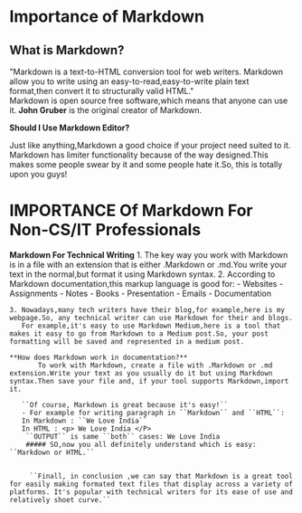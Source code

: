 # Importance of Markdown

## What is Markdown?
   "Markdown is a text-to-HTML conversion tool for web writers. Markdown allow you to write using an easy-to-read,easy-to-write plain text format,then convert it to structurally valid HTML."  
 Markdown is open source free software,which means that anyone can use it.
 **John Gruber** is the original creator of Markdown.
 
 **Should I Use Markdown Editor?**
   
   Just like anything,Markdown a good choice if your project need suited to it. Markdown has limiter functionality because of the way designed.This makes some people swear by it and some people hate it.So, this is totally upon you guys!
    
  
  # IMPORTANCE Of Markdown For Non-CS/IT Professionals
  
  **Markdown For Technical Writing**
    1. The key way you work with Markdown is in a file with an extension that is either .Markdown or .md.You write your text in the normal,but format it using Markdown syntax.
    2. According to Markdown documentation,this markup language is good for:
          - Websites
          - Assignments
          - Notes
          - Books
          - Presentation
          - Emails
          - Documentation
          
    
    3. Nowadays,many tech writers have their blog,for example,here is my webpage.So, any technical writer can use Markdown for their and blogs.
       For example,it's easy to use Markdown Medium,here is a tool that makes it easy to go from Markdown to a Medium post.So, your post formatting will be saved and represented in a medium post.
       
    **How does Markdown work in documentation?**
           To work with Markdown, create a file with .Markdown or .md extension.Write your text as you usually do it but using Markdown syntax.Then save your file and, if your tool supports Markdown,import it.
           
       ``Of course, Markdown is great because it's easy!``
       - For example for writing paragraph in ``Markdown`` and ``HTML``:
       In Markdown : ``We Love India``
       In HTML : <p> We Love India </P>
        ``OUTPUT`` is same ``both`` cases: We Love India
        ##### SO,now you all definitely understand which is easy: ``Markdown or HTML.`` 
        
        
         ``Finall, in conclusion ,we can say that Markdown is a great tool for easily making formated text files that display across a variety of platforms. It's popular with technical writers for its ease of use and relatively shoet curve.``
         
        

